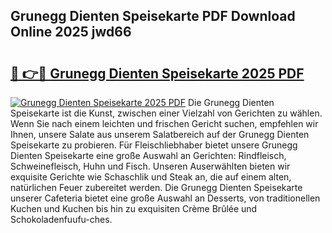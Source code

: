 ## Grunegg Dienten Speisekarte PDF Download Online 2025 jwd66

# <h2><a href="http://gcd27v.nevu.top/?p=Grunegg+Dienten+Speisekarte">🔗 👉🔴 Grunegg Dienten Speisekarte 2025 PDF</a></h2>

[![Grunegg Dienten Speisekarte 2025 PDF](https://i.imgur.com/dBaPXMq.png)](http://gcd27v.nevu.top/?p=Grunegg+Dienten+Speisekarte)
Die Grunegg Dienten Speisekarte ist die Kunst, zwischen einer Vielzahl von Gerichten zu wählen. Wenn Sie nach einem leichten und frischen Gericht suchen, empfehlen wir Ihnen, unsere Salate aus unserem Salatbereich auf der Grunegg Dienten Speisekarte zu probieren. Für Fleischliebhaber bietet unsere Grunegg Dienten Speisekarte eine große Auswahl an Gerichten: Rindfleisch, Schweinefleisch, Huhn und Fisch. Unseren Auserwählten bieten wir exquisite Gerichte wie Schaschlik und Steak an, die auf einem alten, natürlichen Feuer zubereitet werden. Die Grunegg Dienten Speisekarte unserer Cafeteria bietet eine große Auswahl an Desserts, von traditionellen Kuchen und Kuchen bis hin zu exquisiten Crème Brûlée und Schokoladenfuufu-ches.
